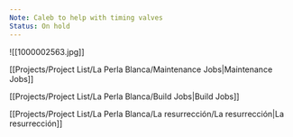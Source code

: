 ```yaml
---
Note: Caleb to help with timing valves
Status: On hold
---
```

![[1000002563.jpg]]

  

[[Projects/Project List/La Perla Blanca/Maintenance Jobs|Maintenance Jobs]]

[[Projects/Project List/La Perla Blanca/Build Jobs|Build Jobs]]

[[Projects/Project List/La Perla Blanca/La resurrección/La resurrección|La resurrección]]